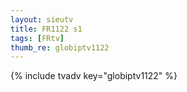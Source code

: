 ```yaml
--- 
layout: sieutv
title: FR1122 s1
tags: [FRtv]
thumb_re: globiptv1122
---
```

{% include tvadv key="globiptv1122" %} 
